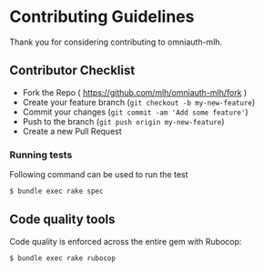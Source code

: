 # Contributing Guidelines

Thank you for considering contributing to omniauth-mlh.

## Contributor Checklist

- Fork the Repo ( https://github.com/mlh/omniauth-mlh/fork )
- Create your feature branch (`git checkout -b my-new-feature`)
- Commit your changes (`git commit -am 'Add some feature'`)
- Push to the branch (`git push origin my-new-feature`)
- Create a new Pull Request

### Running tests

Following command can be used to run the test 

```bash
$ bundle exec rake spec
```

## Code quality tools

Code quality is enforced across the entire gem with Rubocop:

```bash
$ bundle exec rake rubocop
```